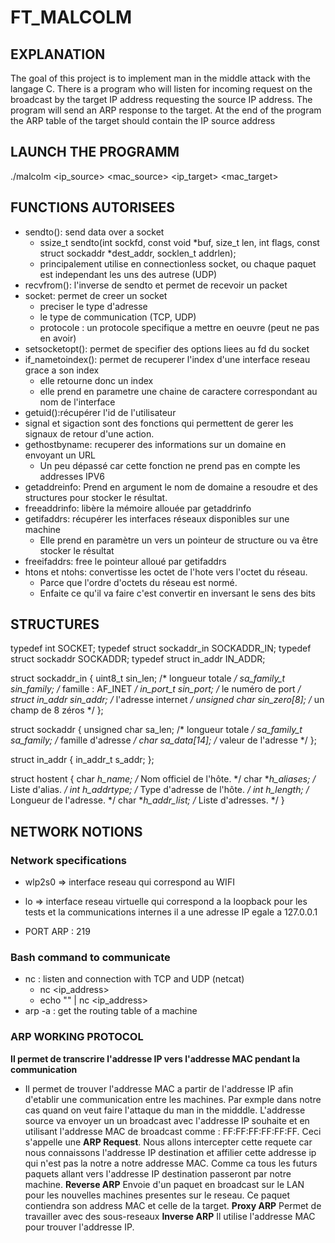# FT_MALCOLM

## EXPLANATION

The goal of this project is to implement man in the middle attack with the langage C.
There is a program who will listen for incoming request on the broadcast by the target IP address requesting the source IP address. The program will send an ARP response to the target. At the end of the program the ARP table of the target should contain the IP source address

## LAUNCH THE PROGRAMM

./malcolm <ip_source> <mac_source> <ip_target> <mac_target>

## FUNCTIONS AUTORISEES

- sendto(): send data over a socket
    - ssize_t sendto(int sockfd, const void *buf, size_t len, int flags, const struct sockaddr *dest_addr, socklen_t addrlen);
    - principalement utilise en connectionless socket, ou chaque paquet est independant les uns des autrese (UDP)
- recvfrom(): l'inverse de sendto et permet de recevoir un packet
- socket: permet de creer un socket
    - preciser le type d'adresse
    - le type de communication (TCP, UDP)
    - protocole : un protocole specifique a mettre en oeuvre (peut ne pas en avoir)
- setsocketopt(): permet de specifier des options liees au fd du socket
- if_nametoindex(): permet de recuperer l'index d'une interface reseau grace a son index
    - elle retourne donc un index
    - elle prend en parametre une chaine de caractere correspondant au nom de l'interface
- getuid():récupérer l'id de l'utilisateur
- signal et sigaction sont des fonctions qui permettent de gerer les signaux de retour d'une action.
- gethostbyname: recuperer des informations sur un domaine en envoyant un URL
    - Un peu dépassé car cette fonction ne prend pas en compte les addresses IPV6
- getaddreinfo: Prend en argument le nom de domaine a resoudre et des structures pour stocker le résultat.
- freeaddrinfo: libère la mémoire allouée par getaddrinfo
- getifaddrs: récupérer les interfaces réseaux disponibles sur une machine
    - Elle prend en paramètre un vers un pointeur de structure ou va être stocker le résultat
- freeifaddrs: free le pointeur alloué par getifaddrs
- htons et ntohs: convertisse les octet de l'hote vers l'octet du réseau.
    - Parce que l'ordre d'octets du réseau est normé.
    - Enfaite ce qu'il va faire c'est convertir en inversant le sens des bits

## STRUCTURES

typedef int SOCKET;
typedef struct sockaddr_in SOCKADDR_IN;
typedef struct sockaddr SOCKADDR;
typedef struct in_addr IN_ADDR;

struct sockaddr_in {
   uint8_t         sin_len;       /* longueur totale      */
   sa_family_t     sin_family;    /* famille : AF_INET     */
   in_port_t       sin_port;      /* le numéro de port    */
   struct in_addr  sin_addr;      /* l'adresse internet   */
   unsigned char   sin_zero[8];   /* un champ de 8 zéros  */
};

struct sockaddr {
   unsigned char   sa_len;         /* longueur totale         */
   sa_family_t     sa_family;      /* famille d'adresse     */
   char            sa_data[14];    /* valeur de l'adresse    */
};

struct in_addr {
   in_addr_t    s_addr;
};

struct hostent {
   char    *h_name;       /* Nom officiel de l'hôte.   */
   char   **h_aliases;    /* Liste d'alias.            */
   int      h_addrtype;   /* Type d'adresse de l'hôte. */
   int      h_length;     /* Longueur de l'adresse.    */
   char   **h_addr_list;  /* Liste d'adresses.         */
}

## NETWORK NOTIONS

### Network specifications

- wlp2s0 => interface reseau qui correspond au WIFI
- lo => interface reseau virtuelle qui correspond a la loopback pour les tests et la communications internes
    il a une adresse IP egale a 127.0.0.1

- PORT ARP : 219

### Bash command to communicate

- nc : listen and connection with TCP and UDP (netcat)
    - nc <ip_address> <port>
    - echo "<message>" | nc <ip_address> <port>
- arp -a : get the routing table of a machine

### ARP WORKING PROTOCOL

**Il permet de transcrire l'addresse IP vers l'addresse MAC pendant la communication**

- Il permet de trouver l'addresse MAC a partir de l'addresse IP afin d'etablir une communication entre les machines.
    Par exmple dans notre cas quand on veut faire l'attaque du man in the midddle. L'addresse source va envoyer un un broadcast avec l'addresse IP souhaite et en utilisant l'addresse MAC de broadcast comme : FF:FF:FF:FF:FF:FF. Ceci s'appelle une **ARP Request**. Nous allons intercepter cette requete car nous connaissons l'addresse IP destination et affilier cette addresse ip qui n'est pas la notre a notre addresse MAC. Comme ca tous les futurs paquets allant vers l'addresse IP destination passeront par notre machine.
**Reverse ARP**
    Envoie d'un paquet en broadcast sur le LAN pour les nouvelles machines presentes sur le reseau. Ce paquet contiendra son address MAC et celle de la target.
**Proxy ARP**
    Permet de travailler avec des sous-reseaux
**Inverse ARP**
    Il utilise l'addresse MAC pour trouver l'addresse IP.
